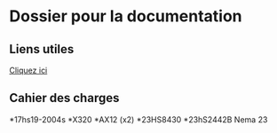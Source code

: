 # Dossier pour la documentation

## Liens utiles 

[Cliquez ici](Liens_utiles.md)

## Cahier des charges


*17hs19-2004s
*X320
*AX12 (x2)
*23HS8430
*23hS2442B Nema 23
